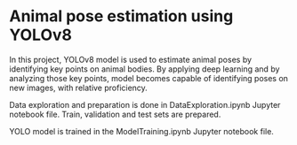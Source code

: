# Animal pose estimation using YOLOv8

In this project, YOLOv8 model is used to estimate animal poses by identifying key points on animal bodies.
By applying deep learning and by analyzing those key points, model becomes capable of identifying poses on new images, with relative proficiency.

Data exploration and preparation is done in DataExploration.ipynb Jupyter notebook file. Train, validation and test sets are prepared.

YOLO model is trained in the ModelTraining.ipynb Jupyter notebook file.
